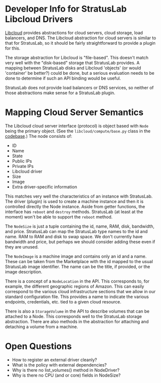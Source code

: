 Developer Info for StratusLab Libcloud Drivers
==============================================

[Libcloud][lc-web] provides abstractions for cloud servers, cloud
storage, load balancers, and DNS.  The Libcloud abstraction for cloud
servers is similar to that for StratusLab, so it should be fairly
straightforward to provide a plugin for this.

The storage abstraction for Libcloud is "file-based".  This doesn't
match very well with the "disk-based" storage that StratusLab
provides.  A mapping between StratusLab disks and Libcloud 'objects'
(or would 'container' be better?) could be done, but a serious
evaluation needs to be done to determine if such an API binding would
be useful.

StratusLab does not provide load balancers or DNS services, so neither
of those abstractions make sense for a StratusLab plugin.

Mapping Cloud Server Semantics
==============================

The Libcloud cloud server interface (protocol) is object based with
`Node` being the primary object.  (See the `libcloud/compute/base.py`
class in the [codebase][lc-github].)  The node consists of:

* ID
* Name
* State
* Public IPs
* Private IPs
* Libcloud driver
* Size
* Image
* Extra driver-specific information

This matches very well the characteristics of an instance with
StratusLab.  The driver (plugin) is used to create a machine instance
and then it is controlled directly the Node instance.  Aside from
getter functions, the interface has `reboot` and `destroy` methods.
StratusLab (at least at the moment) won't be able to support the
`reboot` method.

The `NodeSize` is just a tuple containing the id, name, RAM, disk,
bandwidth, and price.  StratusLab can map the StratusLab type names to
the id and name.  RAM to RAM and disk to swap space.  We don't
currently have bandwidth and price, but perhaps we should consider
adding these even if they are unused.

The `NodeImage` is a machine image and contains only an id and a name.
These can be taken from the Marketplace with the id mapped to the
usual StratusLab image identifier.  The name can be the title, if
provided, or the image description.

There is a concept of a `NodeLocation` in the API.  This corresponds to,
for example, the different geographic regions of Amazon.  This can
easily correspond to the various cloud infrastructure sections that we
allow in our standard configuration file.  This provides a name to
indicate the various endpoints, credentials, etc. tied to a given
cloud resource.

There is also a `StorageVolume` in the API to describe volumes that can
be attached to a Node.  This corresponds well to the StratusLab
storage abstraction.  There are also methods in the abstraction for
attaching and detaching a volume from a machine.


Open Questions
==============

* How to register an external driver cleanly?
* What is the policy with external dependencies?
* Why is there no list_volumes() method in NodeDriver?
* Why is there no CPU (and or core) fields in NodeSize?


[lc-web]: http://libcloud.apache.org
[lc-github]: https://github.com/apache/libcloud


